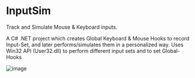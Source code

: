 # InputSim
Track and Simulate Mouse &amp; Keyboard inputs.

A C# .NET project which creates Global Keyboard & Mouse Hooks to record Input-Set, and later performs/simulates them in a personalized way.
Uses Win32 API (User32.dll) to perform different input sets and to set Global-Hooks

![image](https://user-images.githubusercontent.com/35301902/100288519-0f6d6600-2fa1-11eb-9459-f9183d430294.png)
